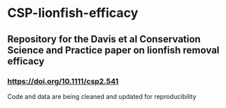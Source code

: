 # CSP-lionfish-efficacy
## Repository for the Davis et al Conservation Science and Practice paper on lionfish removal efficacy
### https://doi.org/10.1111/csp2.541

Code and data are being cleaned and updated for reproducibility
